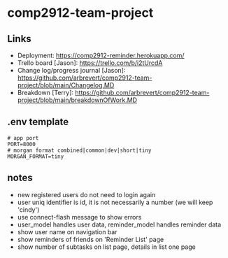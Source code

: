 # comp2912-team-project

## Links
* Deployment: https://comp2912-reminder.herokuapp.com/
* Trello board \[Jason\]: https://trello.com/b/i2tUrcdA
* Change log/progress journal \[Jason\]: https://github.com/arbrevert/comp2912-team-project/blob/main/Changelog.MD
* Breakdown \[Terry\]: https://github.com/arbrevert/comp2912-team-project/blob/main/breakdownOfWork.MD

## .env template
```
# app port
PORT=8000
# morgan format combined|common|dev|short|tiny
MORGAN_FORMAT=tiny
```

## notes
* new registered users do not need to login again
* user uniq identifier is id, it is not necessarily a number (we will keep 'cindy')
* use connect-flash message to show errors
* user_model handles user data, reminder_model handles reminder data
* show user name on navigation bar
* show reminders of friends on 'Reminder List' page
* show number of subtasks on list page, details in list one page